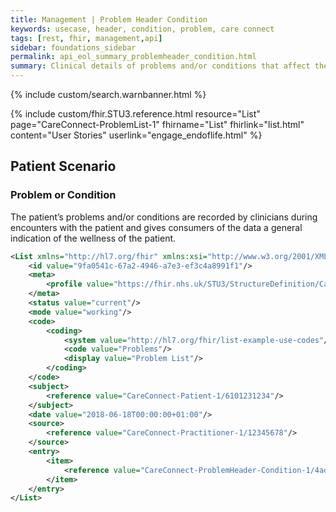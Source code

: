 ```yaml
---
title: Management | Problem Header Condition
keywords: usecase, header, condition, problem, care connect
tags: [rest, fhir, management,api]
sidebar: foundations_sidebar
permalink: api_eol_summary_problemheader_condition.html
summary: Clinical details of problems and/or conditions that affect the patient.
---
```

{% include custom/search.warnbanner.html %}

{% include custom/fhir.STU3.reference.html resource="List" page="CareConnect-ProblemList-1" fhirname="List" fhirlink="list.html" content="User Stories" userlink="engage_endoflife.html" %}

## Patient Scenario ##


### Problem or Condition ###

The patient’s problems and/or conditions are recorded by clinicians during encounters with the patient and gives consumers of the data a general indication of the wellness of the patient. 


```xml
<List xmlns="http://hl7.org/fhir" xmlns:xsi="http://www.w3.org/2001/XMLSchema-instance" xsi:schemaLocation="http://hl7.org/fhir file:///C:/stu3/list.xsd">
	<id value="9fa0541c-67a2-4946-a7e3-ef3c4a8991f1"/>
	<meta>
		<profile value="https://fhir.nhs.uk/STU3/StructureDefinition/CareConnect-ProblemList-1"/>
	</meta>
	<status value="current"/>
	<mode value="working"/>
	<code>
		<coding>
			<system value="http://hl7.org/fhir/list-example-use-codes"/>
			<code value="Problems"/>
			<display value="Problem List"/>
		</coding>
	</code>
	<subject>
		<reference value="CareConnect-Patient-1/6101231234"/>
	</subject>
	<date value="2018-06-18T00:00:00+01:00"/>
	<source>
		<reference value="CareConnect-Practitioner-1/12345678"/>
	</source>
	<entry>
		<item>
			<reference value="CareConnect-ProblemHeader-Condition-1/4adbbc2b-468a-4517-a5ae-f1d0db19cce5"/>
		</item>
	</entry>
</List>
```
